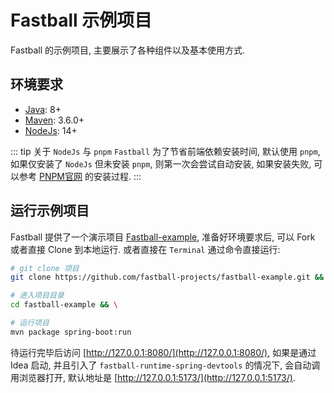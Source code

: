 # Fastball 示例项目

Fastball 的示例项目, 主要展示了各种组件以及基本使用方式.

## 环境要求

* [Java](https://openjdk.org/): 8+
* [Maven](https://maven.apache.org/): 3.6.0+
* [NodeJs](https://nodejs.org/): 14+

::: tip 关于 `NodeJs` 与 `pnpm`
`Fastball` 为了节省前端依赖安装时间, 默认使用 `pnpm`, 如果仅安装了 `NodeJs` 但未安装 `pnpm`, 则第一次会尝试自动安装, 如果安装失败, 可以参考 [PNPM官网](https://pnpm.io/installation) 的安装过程.
:::

## 运行示例项目

Fastball 提供了一个演示项目 [Fastball-example](https://github.com/fastball-projects/fastball-example), 准备好环境要求后, 可以 Fork 或者直接 Clone 到本地运行.
或者直接在 `Terminal` 通过命令直接运行:

```bash
# git clone 项目
git clone https://github.com/fastball-projects/fastball-example.git && \

# 进入项目目录
cd fastball-example && \

# 运行项目
mvn package spring-boot:run
```

待运行完毕后访问 [http://127.0.0.1:8080/](http://127.0.0.1:8080/), 如果是通过 Idea 启动, 并且引入了 `fastball-runtime-spring-devtools` 的情况下, 会自动调用浏览器打开, 默认地址是 [http://127.0.0.1:5173/](http://127.0.0.1:5173/).
